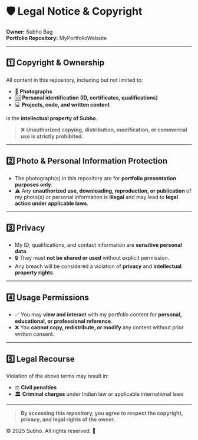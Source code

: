 # 🛡️ Legal Notice & Copyright

**Owner:** Subho Bag  
**Portfolio Repository:** MyPortfolioWebsite  

---

## 1️⃣ Copyright & Ownership
All content in this repository, including but not limited to:  
- 📸 **Photographs**  
- 🆔 **Personal identification (ID, certificates, qualifications)**  
- 💻 **Projects, code, and written content**  

is the **intellectual property of Subho**.  
> ❌ **Unauthorized copying, distribution, modification, or commercial use is strictly prohibited.**

---

## 2️⃣ Photo & Personal Information Protection
- The photograph(s) in this repository are for **portfolio presentation purposes only**.  
- ⚠️ Any **unauthorized use, downloading, reproduction, or publication** of my photo(s) or personal information is **illegal** and may lead to **legal action under applicable laws**.

---

## 3️⃣ Privacy
- My ID, qualifications, and contact information are **sensitive personal data**.  
- 🔒 They must **not be shared or used** without explicit permission.  
- Any breach will be considered a violation of **privacy** and **intellectual property rights**.

---

## 4️⃣ Usage Permissions
- ✅ You may **view and interact** with my portfolio content for **personal, educational, or professional reference**.  
- ❌ You **cannot copy, redistribute, or modify** any content without prior written consent.

---

## 5️⃣ Legal Recourse
Violation of the above terms may result in:  
- ⚖️ **Civil penalties**  
- 🏛️ **Criminal charges** under Indian law or applicable international laws  

---

> **By accessing this repository, you agree to respect the copyright, privacy, and legal rights of the owner.**  

© 2025 Subho. All rights reserved. 📝
